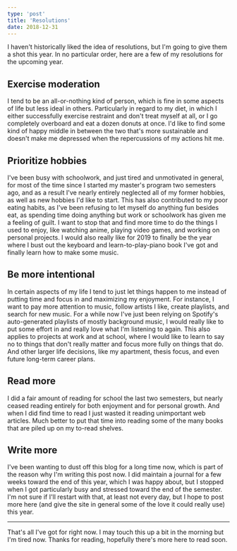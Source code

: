 ```yaml
---
type: 'post'
title: 'Resolutions'
date: 2018-12-31
---
```


I haven't historically liked the idea of resolutions, but I'm going to give
them a shot this year. In no particular order, here are a few of my resolutions
for the upcoming year.

## Exercise moderation

I tend to be an all-or-nothing kind of person, which is fine in some aspects of
life but less ideal in others. Particularly in regard to my diet, in which I
either successfully exercise restraint and don't treat myself at all, or I go
completely overboard and eat a dozen donuts at once. I'd like to find some kind
of happy middle in between the two that's more sustainable and doesn't make me
depressed when the repercussions of my actions hit me.

## Prioritize hobbies

I've been busy with schoolwork, and just tired and unmotivated in general, for
most of the time since I started my master's program two semesters ago, and as
a result I've nearly entirely neglected all of my former hobbies, as well as
new hobbies I'd like to start. This has also contributed to my poor eating
habits, as I've been refusing to let myself do anything fun besides eat, as
spending time doing anything but work or schoolwork has given me a feeling of
guilt. I want to stop that and find more time to do the things I used to enjoy,
like watching anime, playing video games, and working on personal projects. I
would also really like for 2019 to finally be the year where I bust out the
keyboard and learn-to-play-piano book I've got and finally learn how to make
some music.

## Be more intentional

In certain aspects of my life I tend to just let things happen to me instead of
putting time and focus in and maximizing my enjoyment. For instance, I want to
pay more attention to music, follow artists I like, create playlists, and
search for new music. For a while now I've just been relying on Spotify's
auto-generated playlists of mostly background music, I would really like to put
some effort in and really love what I'm listening to again. This also applies
to projects at work and at school, where I would like to learn to say no to
things that don't really matter and focus more fully on things that do. And
other larger life decisions, like my apartment, thesis focus, and even future
long-term career plans.

## Read more

I did a fair amount of reading for school the last two semesters, but nearly
ceased reading entirely for both enjoyment and for personal growth. And when I
did find time to read I just wasted it reading unimportant web articles. Much
better to put that time into reading some of the many books that are piled up
on my to-read shelves.

## Write more

I've been wanting to dust off this blog for a long time now, which is part of
the reason why I'm writing this post now. I did maintain a journal for a few
weeks toward the end of this year, which I was happy about, but I stopped when
I got particularly busy and stressed toward the end of the semester. I'm not
sure if I'll restart with that, at least not every day, but I hope to post more
here (and give the site in general some of the love it could really use) this
year.

---

That's all I've got for right now. I may touch this up a bit in the morning but
I'm tired now. Thanks for reading, hopefully there's more here to read soon.
